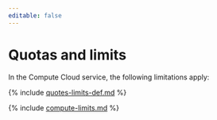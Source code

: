 ```yaml
---
editable: false
---
```

# Quotas and limits

In the Compute Cloud service, the following limitations apply:

{% include [quotes-limits-def.md](../../_includes/quotes-limits-def.md) %}

{% include [compute-limits.md](../../_includes/compute-limits.md) %}


